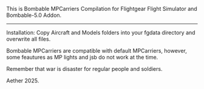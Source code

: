 This is Bombable MPCarriers Compilation for Flightgear Flight Simulator and Bombable-5.0 Addon. 
_______________________________________________________________________________________________

Installation:  Copy Aircraft and Models folders into your fgdata directory and overwrite all files. 

Bombable MPCarriers are compatible with default MPCarriers, however, some feautures as MP lights and jsb 
 do not work at the time. 

 

 Remember that war is disaster for regular people and soldiers.




 Aether 2025.

